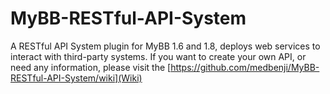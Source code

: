 MyBB-RESTful-API-System
=======================

A RESTful API System plugin for MyBB 1.6 and 1.8, deploys web services to interact with third-party systems.
If you want to create your own API, or need any information, please visit the [https://github.com/medbenji/MyBB-RESTful-API-System/wiki](Wiki)
